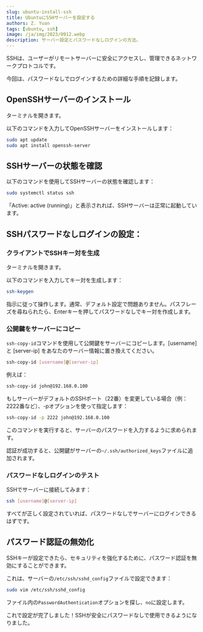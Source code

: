 ```yaml
---
slug: ubuntu-install-ssh
title: UbuntuにSSHサーバーを設定する
authors: Z. Yuan
tags: [ubuntu, ssh]
image: /ja/img/2023/0912.webp
description: サーバー設定とパスワードなしログインの方法。
---
```


SSHは、ユーザーがリモートサーバーに安全にアクセスし、管理できるネットワークプロトコルです。

今回は、パスワードなしでログインするための詳細な手順を記録します。

<!-- truncate -->

## OpenSSHサーバーのインストール

ターミナルを開きます。

以下のコマンドを入力してOpenSSHサーバーをインストールします：

```bash
sudo apt update
sudo apt install openssh-server
```

## SSHサーバーの状態を確認

以下のコマンドを使用してSSHサーバーの状態を確認します：

```bash
sudo systemctl status ssh
```

「Active: active (running)」と表示されれば、SSHサーバーは正常に起動しています。

## SSHパスワードなしログインの設定：

### クライアントでSSHキー対を生成

ターミナルを開きます。

以下のコマンドを入力してキー対を生成します：

```bash
ssh-keygen
```

指示に従って操作します。通常、デフォルト設定で問題ありません。パスフレーズを尋ねられたら、Enterキーを押してパスワードなしでキー対を作成します。

### 公開鍵をサーバーにコピー

`ssh-copy-id`コマンドを使用して公開鍵をサーバーにコピーします。[username] と [server-ip] をあなたのサーバー情報に置き換えてください。

```bash
ssh-copy-id [username]@[server-ip]
```

例えば：

```bash
ssh-copy-id john@192.168.0.100
```

もしサーバーがデフォルトのSSHポート（22番）を変更している場合（例：2222番など）、-pオプションを使って指定します：

```bash
ssh-copy-id -p 2222 john@192.168.0.100
```

このコマンドを実行すると、サーバーのパスワードを入力するように求められます。

認証が成功すると、公開鍵がサーバーの`~/.ssh/authorized_keys`ファイルに追加されます。

### パスワードなしログインのテスト

SSHでサーバーに接続してみます：

```bash
ssh [username]@[server-ip]
```

すべてが正しく設定されていれば、パスワードなしでサーバーにログインできるはずです。

## パスワード認証の無効化

SSHキーが設定できたら、セキュリティを強化するために、パスワード認証を無効にすることができます。

これは、サーバーの`/etc/ssh/sshd_config`ファイルで設定できます：

```bash
sudo vim /etc/ssh/sshd_config
```

ファイル内の`PasswordAuthentication`オプションを探し、`no`に設定します。

これで設定が完了しました！SSHが安全にパスワードなしで使用できるようになりました。